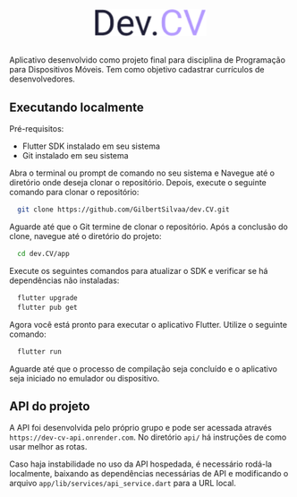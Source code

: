 <div align="center">
<div><img src="./.github/logo.png" alt="Proffy" width="200"></div>
</div>

<br>

Aplicativo desenvolvido como projeto final para disciplina de Programação para Dispositivos Móveis. Tem como objetivo cadastrar currículos de desenvolvedores.

## Executando localmente

Pré-requisitos:

- Flutter SDK instalado em seu sistema
- Git instalado em seu sistema

Abra o terminal ou prompt de comando no seu sistema e Navegue até o diretório onde deseja clonar o repositório. Depois, execute o seguinte comando para clonar o repositório:

```sh
  git clone https://github.com/GilbertSilvaa/dev.CV.git
```

Aguarde até que o Git termine de clonar o repositório. Após a conclusão do clone, navegue até o diretório do projeto:

```sh
  cd dev.CV/app
```

Execute os seguintes comandos para atualizar o SDK e verificar se há dependências não instaladas:

```sh
  flutter upgrade
  flutter pub get
```

Agora você está pronto para executar o aplicativo Flutter. Utilize o seguinte comando:

```sh
  flutter run
```

Aguarde até que o processo de compilação seja concluído e o aplicativo seja iniciado no emulador ou dispositivo.

## API do projeto

A API foi desenvolvida pelo próprio grupo e pode ser acessada através `https://dev-cv-api.onrender.com`. No diretório `api/` há instruções de como usar melhor as rotas.

Caso haja instabilidade no uso da API hospedada, é necessário rodá-la localmente, baixando as dependências necessárias de API e modificando o arquivo `app/lib/services/api_service.dart` para a URL local.

